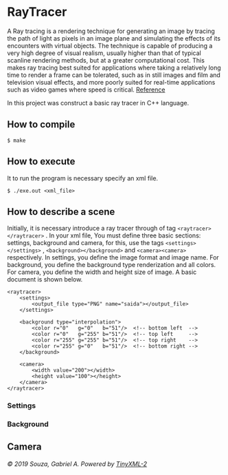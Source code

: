 # RayTracer

A Ray tracing is a rendering technique for generating an image by tracing the path of light as pixels in an image plane and simulating the effects of its encounters with virtual objects. The technique is capable of producing a very high degree of visual realism, usually higher than that of typical scanline rendering methods, but at a greater computational cost. This makes ray tracing best suited for applications where taking a relatively long time to render a frame can be tolerated, such as in still images and film and television visual effects, and more poorly suited for real-time applications such as video games where speed is critical. [Reference](https://en.wikipedia.org/wiki/Ray_tracing_(graphics))

In this project was construct a basic ray tracer in C++ language.

## How to compile

~~~~
$ make
~~~~

## How to execute

It to run the program is necessary specify an xml file.

~~~~
$ ./exe.out <xml_file>
~~~~

## How to describe a scene
Initially, it is necessary introduce a ray tracer through of tag `<raytracer></raytracer>` . In your xml file, You must define three basic sections: settings, background and camera, for this, use the tags `<settings></settings>` , `<background></background>` and `<camera><camera>` respectively. In settings, you define the image format and image name. For background, you define the background type renderization and all colors. For camera, you define the width and height size of image. A basic document is shown below.

~~~~
<raytracer>
	<settings>
    	<output_file type="PNG" name="saida"></output_file>
 	</settings>

	<background type="interpolation">
   		<color r="0"   g="0"   b="51"/>  <!-- bottom left  -->
   		<color r="0"   g="255" b="51"/>  <!-- top left     -->
   		<color r="255" g="255" b="51"/>  <!-- top right    -->
   		<color r="255" g="0"   b="51"/>  <!-- bottom right -->
 	</background>

	<camera>
		<width value="200"></width>
		<height value="100"></height>
	</camera>
</raytracer>
~~~~

### Settings

### Background

## Camera


###### © 2019 Souza, Gabriel A. Powered by [TinyXML-2](https://github.com/leethomason/tinyxml2)
